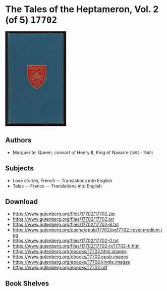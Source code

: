 # The Tales of the Heptameron, Vol. 2 (of 5) <kbd>17702</kbd>

![](./cover.medium.jpg "")

## Authors


 - Marguerite, Queen, consort of Henry II, King of Navarre <small>(1492 - 1549)</small>

## Subjects


 - Love stories, French -- Translations into English
 - Tales -- France -- Translations into English

## Download


 - https://www.gutenberg.org/files/17702/17702.zip
 - https://www.gutenberg.org/files/17702/17702.txt
 - https://www.gutenberg.org/files/17702/17702-8.txt
 - https://www.gutenberg.org/cache/epub/17702/pg17702.cover.medium.jpg
 - https://www.gutenberg.org/files/17702/17702-0.txt
 - https://www.gutenberg.org/files/17702/17702-h/17702-h.htm
 - https://www.gutenberg.org/ebooks/17702.html.images
 - https://www.gutenberg.org/ebooks/17702.epub.images
 - https://www.gutenberg.org/ebooks/17702.kindle.images
 - https://www.gutenberg.org/ebooks/17702.rdf

## Book Shelves


